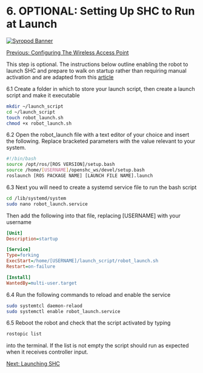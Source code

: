 # 6. OPTIONAL: Setting Up SHC to Run at Launch

[![Syropod Banner](https://i.imgur.com/QyMTwG3.jpg "CSIRO Robotics")](https://research.csiro.au/robotics/)

[Previous: Configuring The Wireless Access Point](shc_raspi4_configure_AP.md)

This step is optional. The instructions below outline enabling the robot to launch SHC and prepare to walk on startup rather than requiring manual activation and are adapted from this [article](https://risc.readthedocs.io/2-auto-service-start-afer-boot.html)

6.1 Create a folder in which to store your launch script, then create a launch script and make it executable

```bash
mkdir ~/launch_script
cd ~/launch_script
touch robot_launch.sh
chmod +x robot_launch.sh
```

6.2 Open the robot_launch file with a text editor of your choice and insert the following. Replace bracketed parameters with the value relevant to your system.

```bash
#!/bin/bash
source /opt/ros/[ROS VERSION]/setup.bash
source /home/[USERNAME]/openshc_ws/devel/setup.bash
roslaunch [ROS PACKAGE NAME] [LAUNCH FILE NAME].launch
```

6.3 Next you will need to create a systemd service file to run the bash script

```bash
cd /lib/systemd/system
sudo nano robot_launch.service
```

Then add the following into that file, replacing [USERNAME] with your username

```ini
[Unit]
Description=startup

[Service]
Type=forking
ExecStart=/home/[USERNAME]/launch_script/robot_launch.sh
Restart=on-failure

[Install]
WantedBy=multi-user.target
```

6.4 Run the following commands to reload and enable the service

```bash
sudo systemtcl daemon-relaod
sudo systemctl enable robot_launch.service
```

6.5 Reboot the robot and check that the script activated by typing

```bash
rostopic list
```

into the terminal. If the list is not empty the script should run as expected when it receives controller input.

[Next: Launching SHC](shc_raspi4_launch.md)
